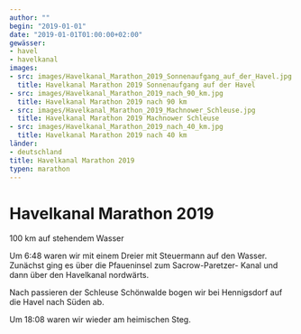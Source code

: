 ```yaml
---
author: ""
begin: "2019-01-01"
date: "2019-01-01T01:00:00+02:00"
gewässer:
- havel
- havelkanal
images:
- src: images/Havelkanal_Marathon_2019_Sonnenaufgang_auf_der_Havel.jpg
  title: Havelkanal Marathon 2019 Sonnenaufgang auf der Havel
- src: images/Havelkanal_Marathon_2019_nach_90_km.jpg
  title: Havelkanal Marathon 2019 nach 90 km
- src: images/Havelkanal_Marathon_2019_Machnower_Schleuse.jpg
  title: Havelkanal Marathon 2019 Machnower Schleuse
- src: images/Havelkanal_Marathon_2019_nach_40_km.jpg
  title: Havelkanal Marathon 2019 nach 40 km
länder: 
- deutschland
title: Havelkanal Marathon 2019
typen: marathon
---
```



# Havelkanal Marathon 2019


100 km auf stehendem Wasser

Um 6:48 waren wir mit einem Dreier mit Steuermann auf den Wasser. Zunächst ging es über die Pfaueninsel zum Sacrow-Paretzer- Kanal und dann über den Havelkanal nordwärts.

Nach passieren der Schleuse Schönwalde bogen wir bei Hennigsdorf auf die Havel nach Süden ab.

Um 18:08 waren wir wieder am heimischen Steg.
